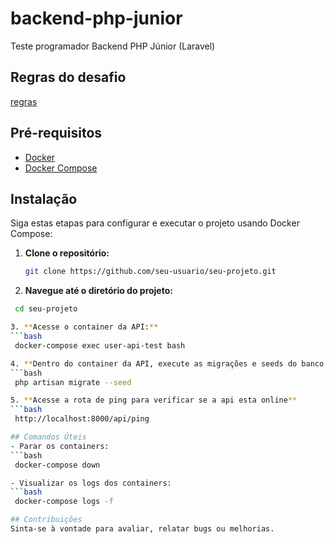 # backend-php-junior
Teste programador Backend PHP Júnior (Laravel)

## Regras do desafio
[regras](regras_desafio_readme.md)

## Pré-requisitos
- [Docker](https://www.docker.com/)
- [Docker Compose](https://docs.docker.com/compose/)

## Instalação
Siga estas etapas para configurar e executar o projeto usando Docker Compose:

1. **Clone o repositório:**
   ```bash
   git clone https://github.com/seu-usuario/seu-projeto.git

2. **Navegue até o diretório do projeto:**
  ```bash
   cd seu-projeto

3. **Acesse o container da API:**
  ```bash
   docker-compose exec user-api-test bash

4. **Dentro do container da API, execute as migrações e seeds do banco de dados:**
  ```bash
   php artisan migrate --seed

5. **Acesse a rota de ping para verificar se a api esta online**
  ```bash
   http://localhost:8000/api/ping

## Comandos Úteis
- Parar os containers:
  ```bash
   docker-compose down

- Visualizar os logs dos containers:
  ```bash
   docker-compose logs -f

## Contribuições
Sinta-se à vontade para avaliar, relatar bugs ou melhorias.
